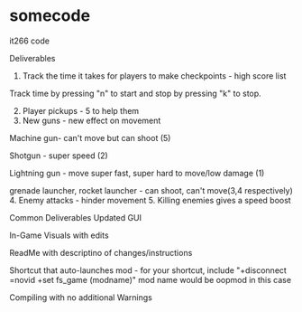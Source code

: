 # somecode
it266 code

Deliverables
1. Track the time it takes for players to make checkpoints - high score list

Track time by pressing "n" to start and stop by pressing "k" to stop.

2. Player pickups - 5 to help them
3. New guns - new effect on movement

Machine gun- can't move but can shoot (5)

Shotgun - super speed (2)

Lightning gun - move super fast, super hard to move/low damage (1)

grenade launcher, rocket launcher - can shoot, can't move(3,4 respectively)
4. Enemy attacks - hinder movement
5. Killing enemies gives a speed boost

Common Deliverables
Updated GUI

In-Game Visuals with edits

ReadMe with descriptino of changes/instructions

Shortcut that auto-launches mod - for your shortcut, include "+disconnect =novid +set fs_game (modname)" mod name would be oopmod in this case

Compiling with no additional Warnings

